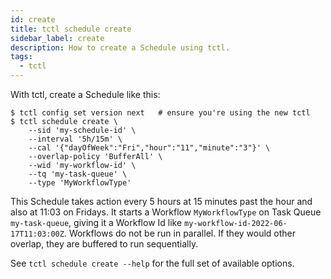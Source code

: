 ```yaml
---
id: create
title: tctl schedule create
sidebar_label: create
description: How to create a Schedule using tctl.
tags:
  - tctl
---
```


With tctl, create a Schedule like this:

```shell
$ tctl config set version next   # ensure you're using the new tctl
$ tctl schedule create \
    --sid 'my-schedule-id' \
    --interval '5h/15m' \
    --cal '{"dayOfWeek":"Fri","hour":"11","minute":"3"}' \
    --overlap-policy 'BufferAll' \
    --wid 'my-workflow-id' \
    --tq 'my-task-queue' \
    --type 'MyWorkflowType'
```

This Schedule takes action every 5 hours at 15 minutes past the hour and also at 11:03 on Fridays.
It starts a Workflow `MyWorkflowType` on Task Queue `my-task-queue`, giving it a Workflow Id like `my-workflow-id-2022-06-17T11:03:00Z`.
Workflows do not be run in parallel.
If they would other overlap, they are buffered to run sequentially.

See `tctl schedule create --help` for the full set of available options.
